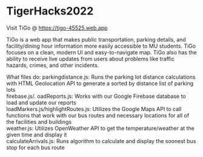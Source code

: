 # TigerHacks2022

Visit TiGo @ https://tigo-45525.web.app

TiGo is a web app that makes public transportation, parking details, and facility/dining hour information more easily accessible to MU students. TiGo focuses on a clean, modern UI and easy-to-navigate map. TiGo also has the ability to receive live updates from users about problems like traffic hazards, crimes, and other incidents.

What files do:
parkingdistance.js: Runs the parking lot distance calculations with HTML Geolocation API to generate a sorted by distance list of parking lots<br/>
firebase.js/. oadReports.js: Works with our Google Firebase database to load and update our reports<br />
loadMarkers.js/highlightRoutes.js: Utilizes the Google Maps API to call functions that work with our bus routes and necessary locations for all of the facilities and buildings<br />
weather.js: Utilizes OpenWeather API to get the temperature/weather at the given time and display it<br /> 
calculateArrivals.js: Runs algorithm to calculate and display the soonest bus stop for each bus route<br />
